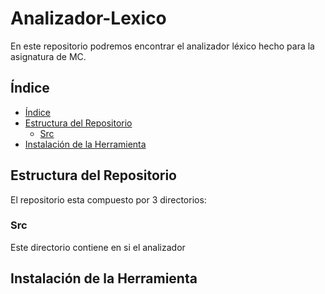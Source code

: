 # Analizador-Lexico

En este repositorio podremos encontrar el analizador léxico hecho para la asignatura de MC.

## Índice
- [Índice](#índice)
- [Estructura del Repositorio](#estructura-del-repositorio)
   - [Src](#src) 
- [Instalación de la Herramienta](#instalación-de-la-herramienta)

## Estructura del Repositorio

El repositorio esta compuesto por 3 directorios:
### Src
Este directorio contiene en si el analizador 

## Instalación de la Herramienta

